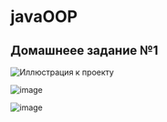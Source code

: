 # javaOOP

## Домашнеее задание №1

![Иллюстрация к проекту](https://github.com/oleg-rubtsov/javaOOP/blob/main/the-adorable-illustration-of-kittens-playing-in-the-forest-generative-ai_260559-483%20(1).avif)

![image](https://github.com/oleg-rubtsov/javaOOP/assets/80446830/cab35aca-0fb9-411b-aaa4-d16d6543f859)

![image](https://github.com/oleg-rubtsov/javaOOP/assets/80446830/0dc0534c-b006-430b-be90-88678d704624)
